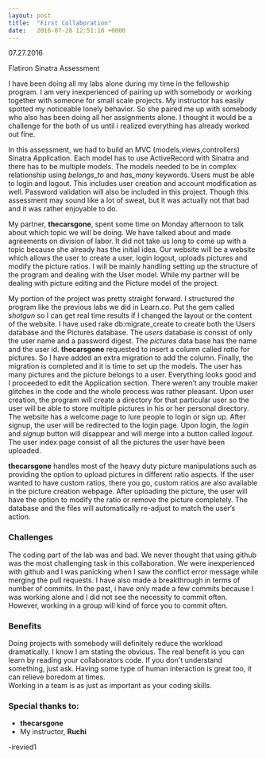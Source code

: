 ```yaml
---
layout: post
title:  "First Collaboration"
date:   2016-07-28 12:51:18 +0000
---
```



07.27.2016

Flatiron Sinatra Assessment

I have been doing all my labs alone during my time in the fellowship program.  I am very inexperienced of pairing up with somebody or working together with someone for small scale projects.  My instructor has easily spotted my noticeable lonely behavior.  So she paired me up with somebody who also has been doing all her assignments alone.  I thought it would be a challenge for the both of us until i realized everything has already worked out fine.  

In this assessment, we had to build an MVC (models,views,controllers) Sinatra Application.  Each model has to use ActiveRecord with Sinatra and there has to be multiple models.  The models needed to be in complex relationship using *belongs_to* and *has_many* keywords.  Users must be able to login and logout.  This includes user creation and account modification as well.  Password validation will also be included in this project.  Though this assessment may sound like a lot of sweat, but it was actually not that bad and it was rather enjoyable to do.  

My partner, **thecarsgone**, spent some time on Monday afternoon to talk about which topic we will be doing.  We have talked about and made agreements on division of labor.  It did not take us long to come up with a topic because she already has the initial idea.  Our website will be a website which allows the user to create a user, login logout, uploads pictures and modify the picture ratios.  I will be mainly handling setting up the structure of the program and dealing with the User model.  While my partner will be dealing with picture editing and the Picture model of the project. 

My portion of the project was pretty straight forward.  I structured the program like the previous labs we did in Learn.co.  Put the gem called *shotgun* so I can get real time results if I changed the layout or the content of the website.  I have used rake db:migrate_create to create both the Users database and the Pictures database.  The *users* database is consist of only the user name and a password digest.  The *pictures* data base has the name and the user id.  **thecarsgone** requested to insert a column called *ratio* for pictures.  So I have added an extra migration to add the column.  Finally, the migration is completed and it is time to set up the models.  The user has many pictures and the picture belongs to a user.  Everything looks good and I proceeded to edit the Application section.  There weren’t any trouble maker glitches in the code and the whole process was rather pleasant.  Upon user creation, the program will create a directory for that particular user so the user will be able to store multiple pictures in his or her personal directory.  The website has a welcome page to lure people to login or sign up.  After signup, the user will be redirected to the login page.  Upon login, the *login* and *signup* button will disappear and will merge into a button called *logout*.  The user index page consist of all the pictures the user have been uploaded.  

**thecarsgone** handles most of the heavy duty picture manipulations such as providing the option to upload pictures in different ratio aspects.  If the user wanted to have custom ratios, there you go, custom ratios are also available in the picture creation webpage.  After uploading the picture, the user will have the option to modify the ratio or remove the picture completely.  The database and the files will automatically re-adjust to match the user’s action.

### Challenges

The coding part of the lab was and bad.  We never thought that using github was the most challenging task in this collaboration.  We were inexperienced with github and I was panicking when I saw the conflict error message while merging the pull requests.  I have also made a breakthrough in terms of number of commits.  In the past, i have only made a few commits because I was working alone and I did not see the necessity to commit often.  However, working in a group will kind of force you to commit often.

### Benefits

Doing projects with somebody will definitely reduce the workload dramatically.  I know I am stating the obvious.  The real benefit is you can learn by reading your collaborators code.  If you don't understand something, just ask.  Having some type of human interaction is great too, it can relieve boredom at times.  
Working in a team is as just as important as your coding skills. 

### Special thanks to:

 - **thecarsgone**
 - My instructor, **Ruchi**

-irevied1 

